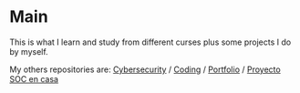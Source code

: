 # Main
This is what I learn and study from different curses plus some projects I do by myself.

My others repositories are: 
[Cybersecurity](https://github.com/FraAlle/Cybersecurity)
/
[Coding](https://github.com/FraAlle/Coding)
/
[Portfolio](https://github.com/FraAlle/Portfolio)
/
[Proyecto SOC en casa](https://github.com/FraAlle/raspberry_project)